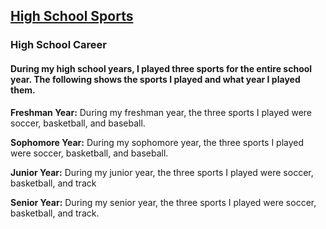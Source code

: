 ## [High School Sports](https://www.theatlantic.com/education/archive/2013/09/when-did-competitive-sports-take-over-american-childhood/279868/)

### High School Career

#### During my high school years, I played three sports for the entire school year. The following shows the sports I played and what year I played them.

**Freshman Year:** During my freshman year, the three sports I played were soccer, basketball, and baseball.

**Sophomore Year:** During my sophomore year, the three sports I played were soccer, basketball, and baseball.

**Junior Year:** During my junior year, the three sports I played were soccer, basketball, and track

**Senior Year:** During my senior year, the three sports I played were soccer, basketball, and track.

